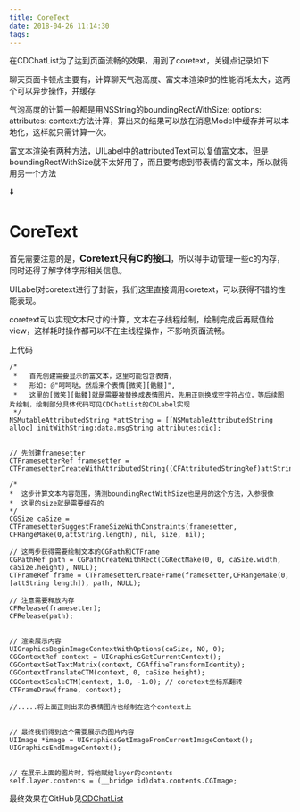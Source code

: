 ```yaml
---
title: CoreText
date: 2018-04-26 11:14:30
tags:
---
```


在CDChatList为了达到页面流畅的效果，用到了coretext，关键点记录如下

聊天页面卡顿点主要有，计算聊天气泡高度、富文本渲染时的性能消耗太大，这两个可以异步操作，并缓存

气泡高度的计算一般都是用NSString的boundingRectWithSize: options: attributes: context:方法计算，算出来的结果可以放在消息Model中缓存并可以本地化，这样就只需计算一次。

富文本渲染有两种方法，UILabel中的attributedText可以复值富文本，但是boundingRectWithSize就不太好用了，而且要考虑到带表情的富文本，所以就得用另一个方法

⬇️

# CoreText

<div style="display:inline">首先需要注意的是，<h3 style="display:inline" >Coretext只有C的接口</h3>，所以得手动管理一些c的内存，同时还得了解字体字形相关信息。</div>

UILabel对coretext进行了封装，我们这里直接调用coretext，可以获得不错的性能表现。

coretext可以实现文本尺寸的计算，文本在子线程绘制，绘制完成后再赋值给view，这样耗时操作都可以不在主线程操作，不影响页面流畅。

上代码

```
/*
 *   首先创建需要显示的富文本，这里可能包含表情，
 *   形如: @"呵呵哒，然后来个表情[微笑][骷髅]", 
 *   这里的[微笑][骷髅]就是需要被替换成表情图片，先用正则换成空字符占位，等后续图片绘制，绘制部分具体代码可见CDChatList的CDLabel实现
 */ 
NSMutableAttributedString *attString = [[NSMutableAttributedString alloc] initWithString:data.msgString attributes:dic];


// 先创建framesetter
CTFramesetterRef framesetter = CTFramesetterCreateWithAttributedString((CFAttributedStringRef)attString);

/*
*  这步计算文本内容范围，猜测boundingRectWithSize也是用的这个方法，入参很像
*  这里的size就是需要缓存的
*/ 
CGSize caSize = CTFramesetterSuggestFrameSizeWithConstraints(framesetter, CFRangeMake(0,attString.length), nil, size, nil);

// 这两步获得需要绘制文本的CGPath和CTFrame
CGPathRef path = CGPathCreateWithRect(CGRectMake(0, 0, caSize.width, caSize.height), NULL);
CTFrameRef frame = CTFramesetterCreateFrame(framesetter,CFRangeMake(0, [attString length]), path, NULL);

// 注意需要释放内存
CFRelease(framesetter);
CFRelease(path);


// 渲染展示内容
UIGraphicsBeginImageContextWithOptions(caSize, NO, 0);
CGContextRef context = UIGraphicsGetCurrentContext();
CGContextSetTextMatrix(context, CGAffineTransformIdentity);
CGContextTranslateCTM(context, 0, caSize.height);
CGContextScaleCTM(context, 1.0, -1.0); // coretext坐标系翻转
CTFrameDraw(frame, context);

//.....将上面正则出来的表情图片也绘制在这个context上


// 最终我们得到这个需要展示的图片内容
UIImage *image = UIGraphicsGetImageFromCurrentImageContext();
UIGraphicsEndImageContext();


// 在展示上面的图片时，将他赋给layer的contents
self.layer.contents = (__bridge id)data.contents.CGImage;

```

最终效果在GitHub见[CDChatList](https://github.com/chdo002/cdchatlist)
